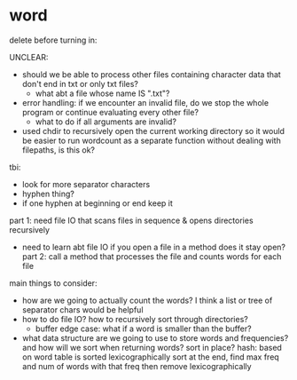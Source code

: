 # word

delete before turning in:

UNCLEAR:
- should we be able to process other files containing character data that don't end in txt or only txt files?
    - what abt a file whose name IS ".txt"?
- error handling: if we encounter an invalid file, do we stop the whole program or continue evaluating every other file?
    - what to do if all arguments are invalid?
- used chdir to recursively open the current working directory so it would be easier to run wordcount as a separate function without dealing with filepaths, is this ok?

tbi:
- look for more separator characters
- hyphen thing?
- if one hyphen at beginning or end keep it


part 1: need file IO that scans files in sequence & opens directories recursively
- need to learn abt file IO if you open a file in a method does it stay open?
part 2: call a method that processes the file and counts words for each file

main things to consider:
- how are we going to actually count the words? I think a list or tree of separator chars would be helpful
- how to do file IO? how to recursively sort through directories?
    - buffer edge case: what if a word is smaller than the buffer?
- what data structure are we going to use to store words and frequencies? and how will we sort when returning words? sort in place?
hash: based on word
table is sorted lexicographically
sort at the end, find max freq and num of words with that freq then remove lexicographically